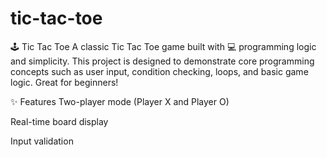 # tic-tac-toe
🕹️ Tic Tac Toe
A classic Tic Tac Toe game built with 💻 programming logic and simplicity. This project is designed to demonstrate core programming concepts such as user input, condition checking, loops, and basic game logic. Great for beginners!

✨ Features
Two-player mode (Player X and Player O)

Real-time board display

Input validation
